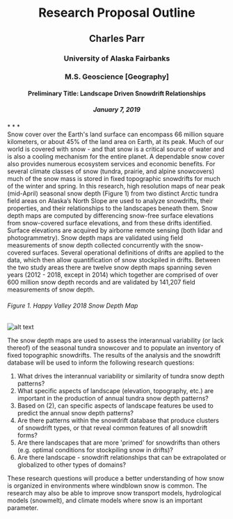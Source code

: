 <div style="text-align: center">

# Research Proposal Outline
## Charles Parr
### University of Alaska Fairbanks
### M.S. Geoscience \[Geography\]
#### Preliminary Title: Landscape Driven Snowdrift Relationships
##### January 7, 2019
</div>
* * *

<div style="page-break-after: always;"></div>
Snow cover over the Earth's land surface can encompass 66 million square kilometers, or about 45% of the land area on Earth, at its peak.  Much of our world is covered with snow - and that snow is a critical source of water and is also a cooling mechanism for the entire planet. A dependable snow cover also provides numerous ecosystem services and economic benefits. For several climate classes of snow (tundra, prairie, and alpine snowcovers) much of the snow mass is stored in fixed topographic snowdrifts for much of the winter and spring. In this research, high resolution maps of near peak (mid-April) seasonal snow depth (Figure 1) from two distinct Arctic tundra field areas on Alaska’s North Slope are used to analyze snowdrifts, their properties, and their relationships to the landscapes beneath them. Snow depth maps are computed by differencing snow-free surface elevations from snow-covered surface elevations, and from these drifts identified. Surface elevations are acquired by airborne remote sensing (both lidar and photogrammetry). Snow depth maps are validated using field measurements of snow depth collected concurrently with the snow-covered surfaces. Several operational definitions of drifts are applied to the data, which then allow quantification of snow stockpiled in drifts.  Between the two study areas there are twelve snow depth maps spanning seven years (2012 - 2018, except in 2014) which together are comprised of over 600 million snow depth records and are validated by 141,207 field measurements of snow depth.

###### Figure 1. Happy Valley 2018 Snow Depth Map

![alt text](../figures/hv_panels_and_insets.png)

<div style="page-break-after: always;"></div>
The snow depth maps are used to assess the interannual variability (or lack thereof) of the seasonal tundra snowcover and to populate an inventory of fixed topographic snowdrifts. The results of the analysis and the snowdrift database will be used to inform the following research questions:


1. What drives the interannual variability or similarity of tundra snow depth patterns?
2. What specific aspects of landscape (elevation, topography, etc.) are important in the production of annual tundra snow depth patterns?
3. Based on (2), can specific aspects of landscape features be used to predict the annual snow depth patterns?
4. Are there patterns within the snowdrift database that produce clusters of snowdrift types, or that reveal common features of all snowdrift forms?
5. Are there landscapes that are more 'primed' for snowdrifts than others (e.g. optimal conditions for stockpiling snow in drifts)?
6. Are there landscape - snowdrift relationships that can be extrapolated or globalized to other types of domains?


These research questions will produce a better understanding of how snow is organized in environments where windblown snow is common. The research may also be able to improve snow transport models, hydrological models (snowmelt), and climate models where snow is an important parameter.
